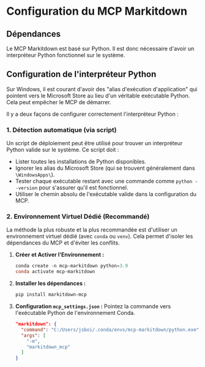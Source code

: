 # Configuration du MCP Markitdown

## Dépendances

Le MCP Markitdown est basé sur Python. Il est donc nécessaire d'avoir un interpréteur Python fonctionnel sur le système.

## Configuration de l'interpréteur Python

Sur Windows, il est courant d'avoir des "alias d'exécution d'application" qui pointent vers le Microsoft Store au lieu d'un véritable exécutable Python. Cela peut empêcher le MCP de démarrer.

Il y a deux façons de configurer correctement l'interpréteur Python :

### 1. Détection automatique (via script)

Un script de déploiement peut être utilisé pour trouver un interpréteur Python valide sur le système. Ce script doit :
- Lister toutes les installations de Python disponibles.
- Ignorer les alias du Microsoft Store (qui se trouvent généralement dans `\WindowsApps\`).
- Tester chaque exécutable restant avec une commande comme `python --version` pour s'assurer qu'il est fonctionnel.
- Utiliser le chemin absolu de l'exécutable valide dans la configuration du MCP.

### 2. Environnement Virtuel Dédié (Recommandé)

La méthode la plus robuste et la plus recommandée est d'utiliser un environnement virtuel dédié (avec `conda` ou `venv`). Cela permet d'isoler les dépendances du MCP et d'éviter les conflits.

1.  **Créer et Activer l'Environnement :**
    ```powershell
    conda create -n mcp-markitdown python=3.9
    conda activate mcp-markitdown
    ```

2.  **Installer les dépendances :**
    ```powershell
    pip install markitdown-mcp
    ```

3.  **Configuration `mcp_settings.json` :**
    Pointez la commande vers l'exécutable Python de l'environnement Conda.
    ```json
    "markitdown": {
      "command": "C:/Users/jsboi/.conda/envs/mcp-markitdown/python.exe",
      "args": [
        "-m",
        "markitdown_mcp"
      ]
    }